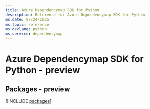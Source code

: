 ```yaml
---
title: Azure Dependencymap SDK for Python
description: Reference for Azure Dependencymap SDK for Python
ms.date: 07/24/2025
ms.topic: reference
ms.devlang: python
ms.service: dependencymap
---
```

# Azure Dependencymap SDK for Python - preview
## Packages - preview
[!INCLUDE [packages](dependencymap-index.md)]